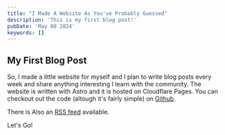 ```yaml
---
title: "I Made A Website As You've Probably Guessed"
description: 'This is my first blog post!'
pubDate: 'May 08 2024'
keywords: []
---
```


## My First Blog Post

So, I made a little website for myself and I plan to write blog posts every week and share anything interesting 
I learn with the community.
The website is written with Astro and it is hosted on Cloudflare Pages.
You can checkout out the code (altough it's fairly simple) on [Github](https://github.com/alirostami1/website).

There is Also an [RSS feed](https://alirostami.me/feed.xml) available.

Let's Go!
